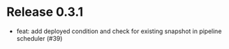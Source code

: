 # Release 0.3.1

- feat: add deployed condition and check for existing snapshot in pipeline scheduler (#39)
